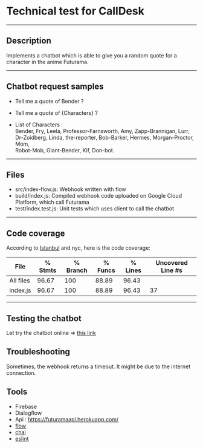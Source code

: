 # Technical test for CallDesk

----------------  
## Description  

Implements a chatbot which is able to give you a random quote for a character in the anime Futurama.  

----------------

## Chatbot request samples  

* Tell me a quote of Bender ?  
* Tell me a quote of {Characters} ?  

* List of Characters :  
Bender, Fry, Leela, Professor-Farnsworth, Amy, Zapp-Brannigan, Lurr,
Dr-Zoidberg, Linda, the-reporter, Bob-Barker, Hermes, Morgan-Proctor, Mom,  
Robot-Mob, Giant-Bender, Kif, Don-bot.  

----------------  

## Files
* src/index-flow.js: Webhook written with flow
* build/index.js: Compiled webhook code uploaded on Google Cloud Platform, which call Futurama
* test/index.test.js: Unit tests which uses client to call the chatbot

----------------  

## Code coverage  

According to [Istanbul](https://istanbul.js.org/) and nyc, here is the code coverage:  

File      | % Stmts | % Branch | % Funcs | % Lines | Uncovered Line #s 
----------|---------|----------|---------|---------|-------------------
All files |   96.67 |      100 |   88.89 |   96.43 |                   
 index.js |   96.67 |      100 |   88.89 |   96.43 | 37                

----------------  

## Testing the chatbot  

Let try the chatbot online => [this link](https://bot.dialogflow.com/FuturamaBot)  

## Troubleshooting  

Sometimes, the webhook returns a timeout. It might be due to the internet connection.

## Tools  

* Firebase  
* Dialogflow
* Api : <https://futuramaapi.herokuapp.com/>  
* [flow](https://flow.org/)
* [chai](https://www.chaijs.com/)
* [eslint](https://eslint.org/)
